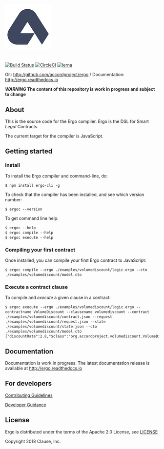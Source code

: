 ![Ergo](./docs/ergologo.png)

#

[![Build Status](https://travis-ci.org/accordproject/ergo.svg?branch=master)](https://travis-ci.org/accordproject/ergo)
[![CircleCI](https://circleci.com/gh/accordproject/ergo.svg?style=shield)](https://circleci.com/gh/accordproject/ergo)
[![lerna](https://img.shields.io/badge/maintained%20with-lerna-cc00ff.svg)](https://lernajs.io/)

Git: http://github.com/accordproject/ergo / Documentation: http://ergo.readthedocs.io

**_WARNING_ The content of this repository is work in progress and subject to change**

## About

This is the source code for the Ergo compiler. Ergo is the DSL for Smart *Legal* Contracts.

The current target for the compiler is JavaScript.

## Getting started

### Install

To install the Ergo compiler and command-line, do:
```
$ npm install ergo-cli -g
```

To check that the compiler has been installed, and see which version number:
```
$ ergoc --version
```

To get command line help:
```
$ ergoc --help
$ ergoc compile --help
$ ergoc execute --help
```

### Compiling your first contract

Once installed, you can compile your first Ergo contract to JavaScript:
```
$ ergoc compile --ergo ./examples/volumediscount/logic.ergo --cto ./examples/volumediscount/model.cto
```

### Execute a contract clause

To compile and _execute_ a given clause in a contract:

```
$ ergoc execute --ergo ./examples/volumediscount/logic.ergo --contractname VolumeDiscount --clausename volumediscount --contract ./examples/volumediscount/contract.json --request ./examples/volumediscount/request.json --state ./examples/volumediscount/state.json --cto ./examples/volumediscount/model.cto
{"discountRate":2.8,"$class":"org.accordproject.volumediscount.VolumeDiscountResponse"}
```

## Documentation

Documentation is work in progress. The latest documentation release is available at http://ergo.readthedocs.io

## For developers

[Contributing Guidelines](CONTRIBUTING.md)

[Developer Guidance](DEVELOPERS.md)

## License

Ergo is distributed under the terms of the Apache 2.0 License, see
[LICENSE](LICENSE)

Copyright 2018 Clause, Inc.

